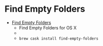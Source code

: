 # Find Empty Folders
- [Find Empty Folders](https://www.tempel.org/FindEmptyFolders)
  -  Find Empty Folders for OS X
  - 
  - `brew cask install find-empty-folders`
